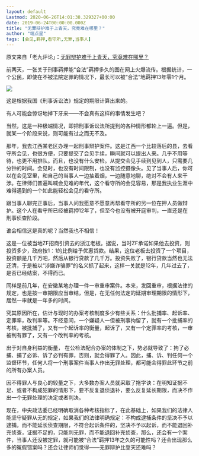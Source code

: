 ```yaml
---
layout: default
Lastmod: 2020-06-26T14:01:38.329327+00:00
date: 2019-06-24T00:00:00.000Z
title: "无罪辩护难于上青天，究竟难在哪里？"
author: "端点星"
tags: [会见,羁押,看守所,无罪,当事人]
---
```


原文来自「老九评论」：[无罪辩护难于上青天，究竟难在哪里？](http://wechatscope.jmsc.hku.hk:8000/html?fn=gh_4cadb27f22b7_2019-06-21_2247485162_9o0yWBwF42.y.tar.gz)

前两天，一张关于刑事羁押能“合法”羁押多久的图在网上火爆流传。根据统计，一个公民，即使在不被法院定罪的情况下，最长可以被“合法”地羁押13年零1个月。

![](https://images.weserv.nl/?url=https%3A//i.loli.net/2019/06/24/5d10ea5f2616753426.jpg)

这是根据我国《刑事诉讼法》规定的期限计算出来的。

有人可能会惊讶地掉下牙来——不会真有这样的事情发生吧？

当然，这是一种极端情况，即把刑事诉讼法所提到的各种情形都轮上一遍。但是，就某一个阶段来说，则可能有过之而无不及。

那年，我去江西某老区办理一起刑事辩护案件。这是江西一个比较落后的县，去看守所会见，也很方便，只要提交了会见手续，瞬间就可以提出人来。几乎不用等待，也更不用排队。而且，也没有什么安检。从提交会见手续到见到人，只需要几分钟的时间。会见时，也没有时间限制，也没有监控摄像头。见了当事人后，你可以在会见室里，和自己的当事人一边抽着烟，一边随意地聊，绝对不会有人来干涉。在律师们普遍叫喊会见难的年代，这个看守所的会见容易，那是我执业生涯中难得遇到的一个如此能轻松会见的看守所。

跟当事人聊完正事后，当事人问我愿意不愿意再帮看守所的另一位在押人员做辩护。这个人在看守所已经被羁押12年了，但至今也没有被开庭审判，一直还是在刑事侦查阶段。

谁会相信这是真的呢？当然我也不相信！

这是一位被当地ZF招商引资去的浙江老板。据说，当时ZF承诺如果他去投资，则投资多少，政府按1：1的比例给予优惠贷款。结果，这位老板去投资了一个项目，投资额是几千万吧，然后从银行贷款了几千万。投资失败了，银行贷款当然也无法还清，于是被以“涉嫌诈骗罪”的名义抓了起来，这样一关就是12年，几年过去了，是否已经结案，不得而已。

同样是前几年，在安徽某地办理一件一审重审案件。本来，发回重审，根据法律的规定，也是按一审期限应当审结，但是，在无任何法定的延期审理期限的情形下，居然一审就是一年多的时间。

究其原因所在，估计与现时的办案考核制度多少有些关系：什么批捕率、起诉率、定罪率，改判率等。不经意间，一个嫌疑人一但被刑事拘留了，就有一个批捕率的考核，被批捕了，又有一个起诉率的衡量，起诉了，又有一个定罪率的考核，一审被判有罪了，又有一个改判率的考核。

出于对自身利益的衡量， 在公检法配合办案的体制之下，势必就导致了：拘了必捕、捕了必诉、诉了必判有罪，否则，就会得罪了人。因此，捕、诉、判任何一个监督环节，任何人将一个刑事案件当事人作出无罪处理，都可能会得罪此环节之前的所有办案人员。

因不得罪人与良心的较量之下，大多数办案人员就采取了拖字诀：在明知证据不足、或者不构成犯罪的情形下，要不反复退侦退补，要么反复延长期限，而决不作出一个无罪处理的决定或者判决。

现在，中央政法委已经明确取消各种考核指标了，在此基础上，如果我们的法律人能坚守疑罪从无的规定，如果我们的法律明确规定：不构成逮捕条件的坚决不予以逮捕，而不能延长侦查期限，不符合起诉条件的，坚决不予以起诉，而不能退回补充侦查，证据不足的，只能判无罪，而不能退回补充侦查，那么，还会有一个案件，当事人还没被定罪，就可能被“合法”羁押13年之久的可能性吗？还会出现那么多的冤假错案吗？还会让律师们觉得——无罪辩护比登天还难吗？

